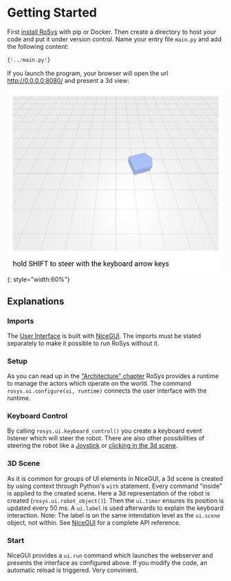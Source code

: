 # Getting Started

First [install RoSys](installation.md) with pip or Docker.
Then create a directory to host your code and put it under version control.
Name your entry file `main.py` and add the following content:

```Python
{!../main.py!}
```

If you launch the program, your browser will open the url <http://0.0.0.0:8080/> and present a 3d view:

![Screenshot](getting_started_01.png){: style="width:60%"}

## Explanations

### Imports

The [User Interface](architecture/user_interface.md) is built with [NiceGUI](https://nicegui.io).
The imports must be stated separately to make it possible to run RoSys without it.

### Setup

As you can read up in the ["Architecture" chapter](architecture/architecture_overview.md) RoSys provides a runtime to manage the actors which operate on the world.
The command `rosys.ui.configure(ui, runtime)` connects the user interface with the runtime.

### Keyboard Control

By calling `rosys.ui.keyboard_control()` you create a keyboard event listener which will steer the robot.
There are also other possibilities of steering the robot like a [Joystick](architecture/user_interface.md#joystick) or [clicking in the 3d scene](architecture/user_interface.md#click-handler).

### 3D Scene

As it is common for groups of UI elements in NiceGUI, a 3d scene is created by using context through Python's `with` statement.
Every command "inside" is applied to the created scene.
Here a 3d representation of the robot is created (`rosys.ui.robot_object()`).
Then the `ui.timer` ensures its position is updated every 50 ms.
A `ui.label` is used afterwards to explain the keyboard interaction.
Note: The label is on the same intendation level as the `ui.scene` object, not within.
See [NiceGUI](https://nicegui.io) for a complete API reference.

### Start

NiceGUI provides a `ui.run` command which launches the webserver and presents the interface as configured above.
If you modify the code, an automatic reload is triggered.
Very convinient.
